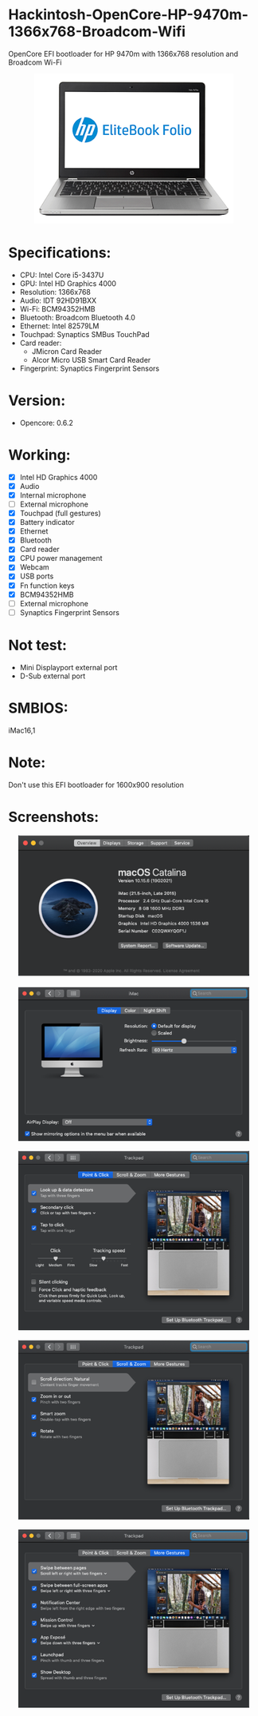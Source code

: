 # Hackintosh-OpenCore-HP-9470m-1366x768-Broadcom-Wifi
OpenCore EFI bootloader for HP 9470m with 1366x768 resolution and Broadcom Wi-Fi

<p align="center">
  <img width="400" height="300" src="/img/HP_9470m.png">
</p>

# Specifications:
* CPU: Intel Core i5-3437U
* GPU: Intel HD Graphics 4000
* Resolution: 1366x768
* Audio: IDT 92HD91BXX
* Wi-Fi: BCM94352HMB
* Bluetooth: Broadcom Bluetooth 4.0
* Ethernet: Intel 82579LM
* Touchpad: Synaptics SMBus TouchPad
* Card reader:
  - JMicron Card Reader
  - Alcor Micro USB Smart Card Reader
* Fingerprint: Synaptics Fingerprint Sensors

# Version: 
* Opencore: 0.6.2

# Working:
- [x] Intel HD Graphics 4000
- [x] Audio
- [x] Internal microphone
- [ ] External microphone
- [x] Touchpad (full gestures)
- [x] Battery indicator
- [x] Ethernet
- [x] Bluetooth
- [x] Card reader
- [x] CPU power management
- [x] Webcam
- [x] USB ports
- [x] Fn function keys
- [x] BCM94352HMB
- [ ] External microphone
- [ ] Synaptics Fingerprint Sensors

# Not test:
* Mini Displayport external port
* D-Sub external port

# SMBIOS:
iMac16,1
 
# Note:
Don't use this EFI bootloader for 1600x900 resolution

# Screenshots:
<p align="center" style="margin:20px">
  <img src="/img/Properties.png" alt="System Information">
</p>
<p align="center" style="margin:20px">
  <img align="center" src="/img/Backlight.png">
</p>
<p align="center" style="margin:20px">
  <img align="center" src="/img/Touchpad_1.png">
</p>
<p align="center" style="margin:20px">
  <img align="center" src="/img/Touchpad_2.png">
</p>
<p align="center" style="margin:20px">
  <img align="center" src="/img/Touchpad_3.png">
</p>

